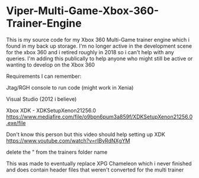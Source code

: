 # Viper-Multi-Game-Xbox-360-Trainer-Engine
This is my source code for my Xbox 360 Multi-Game trainer engine which i found in my back up storage. I'm no longer active in the development scene for the xbox 360 and i retired roughly in 2018 so i can't help with any queries. I'm adding this publically to help anyone who might still be active or wanting to develop on the Xbox 360

Requirements I can remember:

Jtag/RGH console to run code (might work in Xenia)

Visual Studio (2012 i believe)

Xbox XDK - XDKSetupXenon21256.0 https://www.mediafire.com/file/o9bpn6pum3a859f/XDKSetupXenon21256.0.exe/file

Don't know this person but this video should help setting up XDK https://www.youtube.com/watch?v=rIByRdNXgYM

delete the " from the trainers folder name

This was made to eventually replace XPG Chameleon which i never finished and does contain header files that weren't converted for the multi trainer
